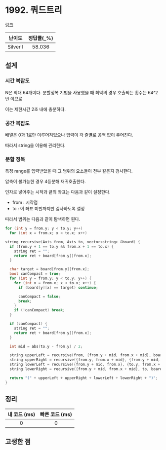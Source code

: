 # 1992. 쿼드트리

[링크](https://www.acmicpc.net/problem/1992)

|  난이도  | 정답률(\_%) |
| :------: | :---------: |
| Silver I |   58.036    |

## 설계

### 시간 복잡도

N은 최대 64개이다. 분할정복 기법을 사용했을 때 최악의 경우 호출되는 횟수는 64^2 번 이므로

이는 제한시간 2초 내에 충분하다.

### 공간 복잡도

배열은 0과 1로만 이루어져있으나 입력이 각 줄별로 공백 없이 주어진다.

따라서 string을 이용해 관리한다.

### 분할 정복

특정 range를 입력받았을 때 그 범위의 요소들이 전부 같은지 검사한다.

압축이 불가능한 경우 4등분해 재귀호출한다.

인자로 넣어주는 시작과 끝의 좌표는 다음과 같이 설정한다.

- from : 시작점
- to : 이 좌표 미만까지만 검사하도록 설정

따라서 범위는 다음과 같이 탐색하면 된다.

```cpp
for (int y = from.y; y < to.y; y++)
  for (int x = from.x; x < to.x; x++)
```

```cpp
string recursive(Axis from, Axis to, vector<string> &board) {
  if (from.y + 1 == to.y && from.x + 1 == to.x) {
    string ret = "";
    return ret + board[from.y][from.x];
  }

  char target = board[from.y][from.x];
  bool canCompact = true;
  for (int y = from.y; y < to.y; y++) {
    for (int x = from.x; x < to.x; x++) {
      if (board[y][x] == target) continue;

      canCompact = false;
      break;
    }
    if (!canCompact) break;
  }

  if (canCompact) {
    string ret = "";
    return ret + board[from.y][from.x];
  }

  int mid = abs(to.y - from.y) / 2;

  string upperLeft = recursive(from, {from.y + mid, from.x + mid}, board);
  string upperRight = recursive({from.y, from.x + mid}, {from.y + mid, to.x}, board);
  string lowerLeft = recursive({from.y + mid, from.x}, {to.y, from.x + mid}, board);
  string lowerRight = recursive({from.y + mid, from.x + mid}, to, board);

  return "(" + upperLeft + upperRight + lowerLeft + lowerRight + ")";
}
```

## 정리

| 내 코드 (ms) | 빠른 코드 (ms) |
| :----------: | :------------: |
|      0       |       0        |

## 고생한 점
